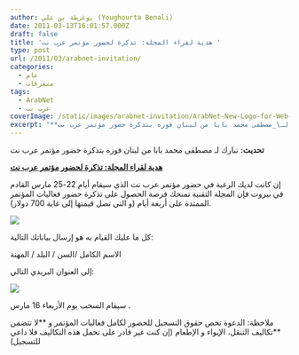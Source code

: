 ```yaml
---
author: يوغرطة بن علي (Youghourta Benali)
date: 2011-03-13T16:01:57.000Z
draft: false
title: 'هدية لقراء المجلة: تذكرة لحضور مؤتمر عرب نت '
type: post
url: /2011/03/arabnet-invitation/
categories:
  - عام
  - متفرقات
tags:
  - ArabNet
  - عرب نت
coverImage: /static/images/arabnet-invitation/ArabNet-New-Logo-for-Web-250x224.jpg
excerpt: "**تحديث:** نبارك لـ\_مصطفى محمد بابا من لبنان فوزه بتذكرة حضور مؤتمر عرب نت\n\n[**هدية لقراء المجلة: تذكرة لحضور مؤتمر عرب نت**](https://www.it-scoop.com/2011/03/arabnet-invitation/)\n\nإن كانت لديك الرغبة في حضور مؤتمر عرب نت الذي سيقام أيام 22-25 مارس القادم في بيروت فإن المجلة التقنية تمنحك"
---
```

**تحديث:** نبارك لـ مصطفى محمد بابا من لبنان فوزه بتذكرة حضور مؤتمر عرب نت

[**هدية لقراء المجلة: تذكرة لحضور مؤتمر عرب نت**](https://www.it-scoop.com/2011/03/arabnet-invitation/)

إن كانت لديك الرغبة في حضور مؤتمر عرب نت الذي سيقام أيام 22-25 مارس القادم في بيروت فإن المجلة التقنية تمنحك فرصة الحصول على تذكرة حضور فعاليات المؤتمر الممتدة على أربعة أيام (و التي تصل قيمتها إلى غاية 700 دولار).

![](/static/images/arabnet-invitation/ArabNet-New-Logo-for-Web-250x224.jpg)

كل ما عليك القيام به هو إرسال بياناتك التالية:

الاسم الكامل /السن / البلد / المهنة

إلى العنوان البريدي التالي:

![](/static/images/arabnet-invitation/email.png)

سيقام السحب يوم الأربعاء 16 مارس .

ملاحظة: الدعوة تخص حقوق التسجيل للحضور لكامل فعاليات المؤتمر و \*\*لا تتضمن \*\*تكاليف التنقل، الإيواء و الإطعام (إن كنت غير قادر على تحمل هذه التكاليف فلا داعي للتسجيل)
